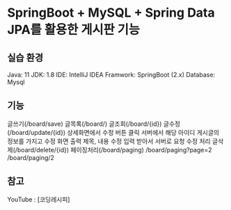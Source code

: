 # SpringBoot + MySQL + Spring Data JPA를 활용한 게시판 기능

## 실습 환경
Java: 11
JDK: 1.8
IDE: IntelliJ IDEA
Framwork: SpringBoot (2.x)
Database: Mysql

## 기능
글쓰기(/board/save)
글목록(/board/)
글조회(/board/{id})
글수정(/board/update/{id})
상세화면에서 수정 버튼 클릭
서버에서 해당 아이디 게시글의 정보를 가지고 수정 화면 출력
제목, 내용 수정 입력 받아서 서버로 요청
수정 처리
글삭제(/board/delete/{id})
페이징처리(/board/paging)
/board/paging?page=2
/board/paging/2

## 참고
YouTube : [코딩레시피]
